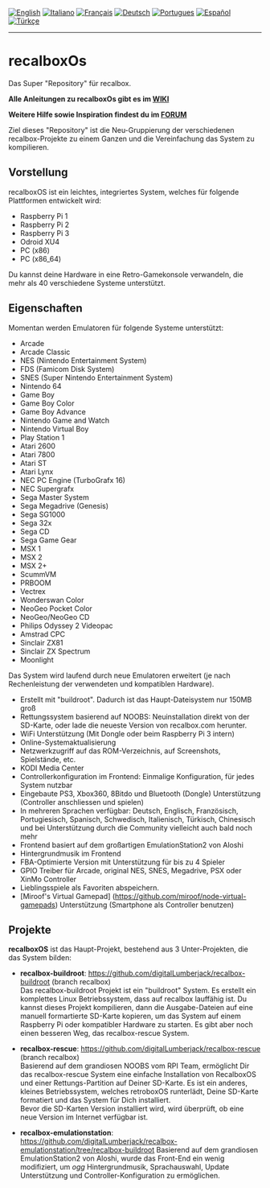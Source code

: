 [![English](http://upload.wikimedia.org/wikipedia/commons/e/e1/Union_Jack_22x16.png "English")](README.md)
[![Italiano](http://upload.wikimedia.org/wikipedia/commons/7/70/Flag_of_italy.png "Italiano")](README-IT.md) 
[![Français](http://upload.wikimedia.org/wikipedia/commons/1/14/Flag_of_france.png "Française")](README-FR.md)
[![Deutsch](http://upload.wikimedia.org/wikipedia/commons/4/4b/Flag_of_germany.png "Deutsch")](README-DE.md)
[![Portugues](http://upload.wikimedia.org/wikipedia/commons/a/aa/Flag_of_Portugal_icon.png "Portugues")](README-PT.md)
[![Español](http://upload.wikimedia.org/wikipedia/commons/3/30/Flag_of_spain.png "Español")](README-ES.md)
[![Türkçe](https://upload.wikimedia.org/wikipedia/commons/thumb/b/b4/Flag_of_Turkey.svg/24px-Flag_of_Turkey.svg.png "Türkçe")](README-TR.md)
****
# recalboxOs
  
Das Super "Repository" für recalbox.

**Alle Anleitungen zu recalboxOs gibt es im [WIKI](https://github.com/digitalLumberjack/recalbox-os/wiki)**
  
**Weitere Hilfe sowie Inspiration findest du im [FORUM](https://forum.recalbox.com)**

Ziel dieses "Repository" ist die Neu-Gruppierung der verschiedenen recalbox-Projekte zu einem Ganzen und die 
Vereinfachung das System zu kompilieren.
  
## Vorstellung
recalboxOS ist ein leichtes, integriertes System, welches für folgende Plattformen entwickelt wird:  
  
* Raspberry Pi 1
* Raspberry Pi 2
* Raspberry Pi 3
* Odroid XU4
* PC (x86)
* PC (x86_64)

Du kannst deine Hardware in eine Retro-Gamekonsole verwandeln, die mehr als 40 verschiedene Systeme unterstützt.

## Eigenschaften
Momentan werden Emulatoren für folgende Systeme unterstützt:  
  
- Arcade
- Arcade Classic
- NES (Nintendo Entertainment System)
- FDS (Famicom Disk System)
- SNES (Super Nintendo Entertainment System)
- Nintendo 64
- Game Boy
- Game Boy Color
- Game Boy Advance
- Nintendo Game and Watch
- Nintendo Virtual Boy
- Play Station 1
- Atari 2600
- Atari 7800
- Atari ST
- Atari Lynx
- NEC PC Engine (TurboGrafx 16)
- NEC Supergrafx
- Sega Master System
- Sega Megadrive (Genesis)
- Sega SG1000
- Sega 32x
- Sega CD
- Sega Game Gear
- MSX 1
- MSX 2
- MSX 2+
- ScummVM
- PRBOOM
- Vectrex
- Wonderswan Color
- NeoGeo Pocket Color
- NeoGeo/NeoGeo CD
- Philips Odyssey 2 Videopac
- Amstrad CPC
- Sinclair ZX81
- Sinclair ZX Spectrum
- Moonlight   
  
Das System wird laufend durch neue Emulatoren erweitert (je nach Rechenleistung der verwendeten und kompatiblen Hardware).   
   
- Erstellt mit "buildroot". Dadurch ist das Haupt-Dateisystem nur 150MB groß
- Rettungssystem basierend auf NOOBS: Neuinstallation direkt von der SD-Karte, oder lade die neueste Version von recalbox.com herunter.
- WiFi Unterstützung (Mit Dongle oder beim Raspberry Pi 3 intern)
- Online-Systemaktualisierung
- Netzwerkzugriff auf das ROM-Verzeichnis, auf Screenshots, Spielstände, etc.
- KODI Media Center
- Controllerkonfiguration im Frontend: Einmalige Konfiguration, für jedes System nutzbar
- Eingebaute PS3, Xbox360, 8Bitdo und Bluetooth (Dongle) Unterstützung (Controller anschliessen und spielen)
- In mehreren Sprachen verfügbar: Deutsch, Englisch, Französisch, Portugiesisch, Spanisch, Schwedisch, Italienisch, Türkisch, Chinesisch und bei Unterstützung durch die Community vielleicht auch bald noch mehr
- Frontend basiert auf dem großartigen EmulationStation2 von Aloshi
- Hintergrundmusik im Frontend
- FBA-Optimierte Version mit Unterstützung für bis zu 4 Spieler
- GPIO Treiber für Arcade, original NES, SNES, Megadrive, PSX oder XinMo Controller
- Lieblingsspiele als Favoriten abspeichern.
- [Miroof's Virtual Gamepad] (https://github.com/miroof/node-virtual-gamepads) Unterstützung (Smartphone als Controller benutzen)

## Projekte
**recalboxOS** ist das Haupt-Projekt, bestehend aus 3 Unter-Projekten, die das System bilden:

- **recalbox-buildroot**:
https://github.com/digitalLumberjack/recalbox-buildroot (branch recalbox)                                                   
Das recalbox-buildroot Projekt ist ein "buildroot" System. Es erstellt ein komplettes Linux Betriebssystem, dass auf recalbox lauffähig ist.
Du kannst dieses Projekt kompilieren, dann die Ausgabe-Dateien auf eine manuell formartierte SD-Karte kopieren, um das System auf einem Raspberry Pi oder kompatibler Hardware zu starten. 
Es gibt aber noch einen besseren Weg, das recalbox-rescue System.

- **recalbox-rescue**: 
https://github.com/digitalLumberjack/recalbox-rescue (branch recalbox)                                                      
Basierend auf dem grandiosen NOOBS vom RPI Team, ermöglicht Dir das recalbox-rescue System eine einfache Installation von RecalboxOS und einer Rettungs-Partition auf Deiner SD-Karte. 
Es ist ein anderes, kleines Betriebssystem, welches retroboxOS runterlädt, Deine SD-Karte formatiert und das System für Dich installiert.  
Bevor die SD-Karten Version installiert wird, wird überprüft, ob eine neue Version im Internet verfügbar ist.

- **recalbox-emulationstation**:
https://github.com/digitalLumberjack/recalbox-emulationstation/tree/recalbox-buildroot
Basierend auf dem grandiosen EmulationStation2 von Aloshi, wurde das Front-End ein wenig modifiziert, 
um _ogg_ Hintergrundmusik, Sprachauswahl, Update Unterstützung und Controller-Konfiguration zu ermöglichen.
